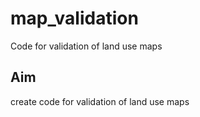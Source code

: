 # map_validation
Code for validation of land use maps

## Aim

create code for validation of land use maps
